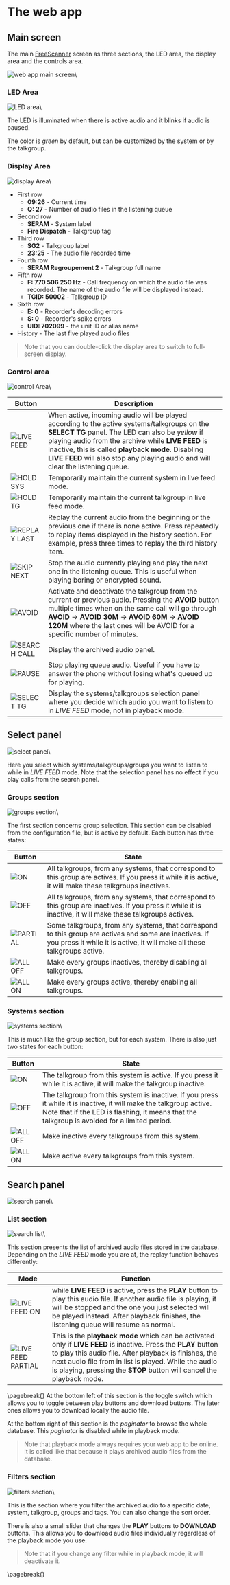 # The web app

## Main screen

The main [FreeScanner](https://github.com/amigan/freescanner) screen as three sections, the LED area, the display area and the controls area.

![web app main screen](./images/webapp-main.png?raw=true)\

### LED Area

![LED area](./images/webapp-led.png?raw=true)\

The LED is illuminated when there is active audio and it blinks if audio is paused.

The color is _green_ by default, but can be customized by the system or by the talkgroup.

### Display Area

![display Area](./images/webapp-display.png?raw=true)\

- First row
  - **09:26** - Current time
  - **Q: 27** - Number of audio files in the listening queue
- Second row
  - **SERAM** - System label
  - **Fire Dispatch** - Talkgroup tag
- Third row
  - **SG2** - Talkgroup label
  - **23:25** - The audio file recorded time
- Fourth row
  - **SERAM Regroupement 2** - Talkgroup full name
- Fifth row
  - **F: 770 506 250 Hz** - Call frequency on which the audio file was recorded. The name of the audio file will be displayed instead.
  - **TGID: 50002** - Talkgroup ID
- Sixth row
  - **E: 0** - Recorder's decoding errors
  - **S: 0** - Recorder's spike errors
  - **UID: 702099** - the unit ID or alias name
- History - The last five played audio files

> Note that you can double-click the display area to switch to full-screen display.

### Control area

![control Area](./images/webapp-controls.png?raw=true)\

| Button                                                              | Description                                                                                                                                                                                                                                                                                                                                              |
| ------------------------------------------------------------------- | -------------------------------------------------------------------------------------------------------------------------------------------------------------------------------------------------------------------------------------------------------------------------------------------------------------------------------------------------------- |
| ![LIVE FEED](./images/webapp-control-livefeed-partial.png?raw=true) | When active, incoming audio will be played according to the active systems/talkgroups on the **SELECT TG** panel. The LED can also be _yellow_ if playing audio from the archive while **LIVE FEED** is inactive, this is called **playback mode**. Disabling **LIVE FEED** will also stop any playing audio and will clear the listening queue.         |
| ![HOLD SYS](./images/webapp-control-holdsys.png?raw=true)           | Temporarily maintain the current system in live feed mode.                                                                                                                                                                                                                                                                                               |
| ![HOLD TG](./images/webapp-control-holdtg.png?raw=true)             | Temporarily maintain the current talkgroup in live feed mode.                                                                                                                                                                                                                                                                                            |
| ![REPLAY LAST](./images/webapp-control-replay.png?raw=true)         | Replay the current audio from the beginning or the previous one if there is none active. Press repeatedly to replay items displayed in the history section. For example, press three times to replay the third history item.                                                                                                                             |
| ![SKIP NEXT](./images/webapp-control-skip.png?raw=true)             | Stop the audio currently playing and play the next one in the listening queue. This is useful when playing boring or encrypted sound.                                                                                                                                                                                                                    |
| ![AVOID](./images/webapp-control-avoid.png?raw=true)                | Activate and deactivate the talkgroup from the current or previous audio. Pressing the **AVOID** button multiple times when on the same call will go through **AVOID** -> **AVOID 30M** -> **AVOID 60M** -> **AVOID 120M** where the last ones will be AVOID for a specific number of minutes.                                                           |
| ![SEARCH CALL](./images/webapp-control-search.png?raw=true)         | Display the archived audio panel.                                                                                                                                                                                                                                                                                                                        |
| ![PAUSE](./images/webapp-control-pause.png?raw=true)                | Stop playing queue audio. Useful if you have to answer the phone without losing what's queued up for playing.                                                                                                                                                                                                                                            |
| ![SELECT TG](./images/webapp-control-select.png?raw=true)           | Display the systems/talkgroups selection panel where you decide which audio you want to listen to in _LIVE FEED_ mode, not in playback mode.                                                                                                                                                                                                             |

## Select panel

![select panel](./images/webapp-select.png?raw=true)\

Here you select which systems/talkgroups/groups you want to listen to while in _LIVE FEED_ mode.  Note that the selection panel has no effect if you play calls from the search panel.

### Groups section

![groups section](./images/webapp-select-groups.png?raw=true)\

The first section concerns group selection. This section can be disabled from the configuration file, but is active by default. Each button has three states:

| Button                                                        | State                                                                                                                                                                              |
| ------------------------------------------------------------- | ---------------------------------------------------------------------------------------------------------------------------------------------------------------------------------- |
| ![ON](./images/webapp-select-group-on.png?raw=true)           | All talkgroups, from any systems, that correspond to this group are actives. If you press it while it is active, it will make these talkgroups inactives.                          |
| ![OFF](./images/webapp-select-group-off.png?raw=true)         | All talkgroups, from any systems, that correspond to this group are inactives. If you press it while it is inactive, it will make these talkgroups actives.                        |
| ![PARTIAL](./images/webapp-select-group-partial.png?raw=true) | Some talkgroups, from any systems, that correspond to this group are actives and some are inactives. If you press it while it is active, it will make all these talkgroups active. |
| ![ALL OFF](./images/webapp-select-all-off.png?raw=true)       | Make every groups inactives, thereby disabling all talkgroups.                                                                                                                     |
| ![ALL ON](./images/webapp-select-all-on.png?raw=true)         | Make every groups active, thereby enabling all talkgroups.                                                                                                                         |

### Systems section

![systems section](./images/webapp-select-system.png?raw=true)\

This is much like the group section, but for each system. There is also just two states for each button:

| Button                                                  | State                                                                                                                                                                                                               |
| ------------------------------------------------------- | ------------------------------------------------------------------------------------------------------------------------------------------------------------------------------------------------------------------- |
| ![ON](./images/webapp-select-system-on.png?raw=true)    | The talkgroup from this system is active. If you press it while it is active, it will make the talkgroup inactive.                                                                                                  |
| ![OFF](./images/webapp-select-system-off.png?raw=true)  | The talkgroup from this system is inactive. If you press it while it is inactive, it will make the talkgroup active. Note that if the LED is flashing, it means that the talkgroup is avoided for a limited period. |
| ![ALL OFF](./images/webapp-select-all-off.png?raw=true) | Make inactive every talkgroups from this system.                                                                                                                                                                    |
| ![ALL ON](./images/webapp-select-all-on.png?raw=true)   | Make active every talkgroups from this system.                                                                                                                                                                      |

## Search panel

![search panel](./images/webapp-search.png?raw=true)\

### List section

![search list](./images/webapp-search-list.png?raw=true)\

This section presents the list of archived audio files stored in the database. Depending on the _LIVE FEED_ mode you are at, the replay function behaves differently:

| Mode                                                                        | Function                                                                                                                                                                                                                                                                                                                   |
| --------------------------------------------------------------------------- | -------------------------------------------------------------------------------------------------------------------------------------------------------------------------------------------------------------------------------------------------------------------------------------------------------------------------- |
| ![LIVE FEED ON](./images/webapp-control-livefeed-on.png?raw=true)           | while **LIVE FEED** is active, press the **PLAY** button to play this audio file. If another audio file is playing, it will be stopped and the one you just selected will be played instead. After playback finishes, the listening queue will resume as normal.                                                           |
| ![LIVE FEED PARTIAL](./images/webapp-control-livefeed-partial.png?raw=true) | This is the **playback mode** which can be activated only if **LIVE FEED** is inactive. Press the **PLAY** button to play this audio file. After playback is finishes, the next audio file from in list is played. While the audio is playing, pressing the **STOP** button will cancel the playback mode.                 |

\pagebreak{}
At the bottom left of this section is the toggle switch which allows you to toggle between play buttons and download buttons. The later ones allows you to download locally the audio file.

At the bottom right of this section is the _paginator_ to browse the whole database. This _paginator_ is disabled while in playback mode.

> Note that playback mode always requires your web app to be online. It is called like that because it plays archived audio files from the database.

### Filters section

![filters section](./images/webapp-search-filters.png?raw=true)\

This is the section where you filter the archived audio to a specific date, system, talkgroup, groups and tags. You can also change the sort order.

There is also a small slider that changes the **PLAY** buttons to **DOWNLOAD** buttons. This allows you to download audio files individually regardless of the playback mode you use.

> Note that if you change any filter while in playback mode, it will deactivate it.

\pagebreak{}